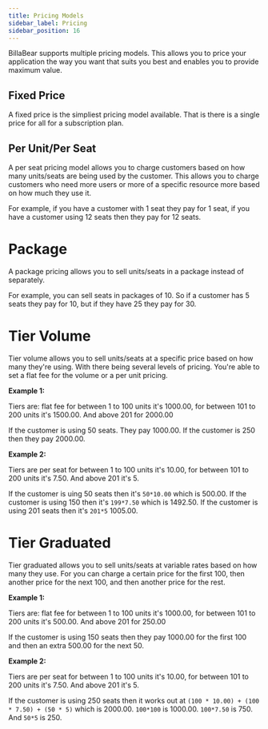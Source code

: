 ```yaml
---
title: Pricing Models
sidebar_label: Pricing
sidebar_position: 16
---
```

BillaBear supports multiple pricing models. This allows you to price your application the way you want that suits you best and enables you to provide maximum value.

## Fixed Price

A fixed price is the simpliest pricing model available. That is there is a single price for all for a subscription plan.

## Per Unit/Per Seat

A per seat pricing model allows you to charge customers based on how many units/seats are being used by the customer. This allows you to charge customers who need more users or more of a specific resource more based on how much they use it.

For example, if you have a customer with 1 seat they pay for 1 seat, if you have a customer using 12 seats then they pay for 12 seats.

# Package

A package pricing allows you to sell units/seats in a package instead of separately.

For example, you can sell seats in packages of 10. So if a customer has 5 seats they pay for 10, but if they have 25 they pay for 30.

# Tier Volume

Tier volume allows you to sell units/seats at a specific price based on how many they're using. With there being several levels of pricing. You're able to set a flat fee for the volume or a per unit pricing.

**Example 1:**

Tiers are: flat fee for between 1 to 100 units it's 1000.00, for between 101 to 200 units it's 1500.00. And above 201 for 2000.00

If the customer is using 50 seats. They pay 1000.00. If the customer is 250 then they pay 2000.00.

**Example 2:**

Tiers are per seat for between 1 to 100 units it's 10.00, for between 101 to 200 units it's 7.50. And above 201 it's 5.

If the customer is uing 50 seats then it's `50*10.00` which is 500.00. If the customer is using 150 then it's `199*7.50` which is 1492.50. If the customer is using 201 seats then it's `201*5` 1005.00.

# Tier Graduated

Tier graduated allows you to sell units/seats at variable rates based on how many they use. For you can charge a certain price for the first 100, then another price for the next 100, and then another price for the rest.

**Example 1:**

Tiers are: flat fee for between 1 to 100 units it's 1000.00, for between 101 to 200 units it's 500.00. And above 201 for 250.00

If the customer is using 150 seats then they pay 1000.00 for the first 100 and then an extra 500.00 for the next 50. 

**Example 2:**

Tiers are per seat for between 1 to 100 units it's 10.00, for between 101 to 200 units it's 7.50. And above 201 it's 5.

If the customer is using 250 seats then it works out at `(100 * 10.00) + (100 * 7.50) + (50 * 5)` which is 2000.00. `100*100` is 1000.00. `100*7.50` is 750. And `50*5` is 250. 
